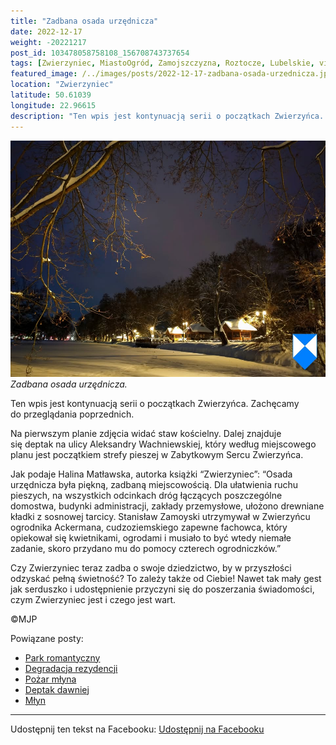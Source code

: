```yaml
---
title: "Zadbana osada urzędnicza"
date: 2022-12-17
weight: -20221217
post_id: 103478058758108_156708743737654
tags: [Zwierzyniec, MiastoOgród, Zamojszczyzna, Roztocze, Lubelskie, villarestituta, turystyka, dziedzictwo, zabytki, krajobrazy]
featured_image: /../images/posts/2022-12-17-zadbana-osada-urzednicza.jpg
location: "Zwierzyniec"
latitude: 50.61039
longitude: 22.96615
description: "Ten wpis jest kontynuacją serii o początkach Zwierzyńca. Zachęcamy do przeglądania poprzednich...."
---
```


![Zadbana osada urzędnicza.](/images/posts/2022-12-17-zadbana-osada-urzednicza.jpg)
*Zadbana osada urzędnicza.*

Ten wpis jest kontynuacją serii o początkach Zwierzyńca. Zachęcamy do przeglądania poprzednich.

Na pierwszym planie zdjęcia widać staw kościelny. Dalej znajduje się deptak na ulicy Aleksandry Wachniewskiej, który według miejscowego planu jest początkiem strefy pieszej w Zabytkowym Sercu Zwierzyńca.

Jak podaje Halina Matławska, autorka książki “Zwierzyniec”:
“Osada urzędnicza była piękną, zadbaną miejscowością. Dla ułatwienia ruchu pieszych, na wszystkich odcinkach dróg łączących poszczególne domostwa, budynki administracji, zakłady przemysłowe, ułożono drewniane kładki z sosnowej tarcicy. Stanisław Zamoyski utrzymywał w Zwierzyńcu ogrodnika Ackermana, cudzoziemskiego zapewne fachowca, który opiekował się kwietnikami, ogrodami i musiało to być wtedy niemałe zadanie, skoro przydano mu do pomocy czterech ogrodniczków.”

Czy Zwierzyniec teraz zadba o swoje dziedzictwo, by w przyszłości odzyskać pełną świetność?
To zależy także od Ciebie!
Nawet tak mały gest jak serduszko i udostępnienie przyczyni się do poszerzania świadomości, czym Zwierzyniec jest i czego jest wart.



©MJP

Powiązane posty:
- [Park romantyczny](/posts/park-romantyczny)
- [Degradacja rezydencji](/posts/degradacja-rezydencji)
- [Pożar młyna](/posts/pozar-mlyna)
- [Deptak dawniej](/posts/deptak-dawniej)
- [Młyn](/posts/mlyn)


---

Udostępnij ten tekst na Facebooku:
[Udostępnij na Facebooku](https://www.facebook.com/sharer/sharer.php?u=https://stowarzyszeniewachniewskiej.pl/posts/zadbana-osada-urzednicza)

<script type="application/ld+json">
{
  "@context": "https://schema.org",
  "@type": "BlogPosting",
  "headline": "Zadbana osada urzędnicza",
  "datePublished": "2022-12-17",
  "dateModified": "2022-12-17",
  "author": {
    "@type": "Person",
    "name": "Michał Jan Patyk"
  },
  "publisher": {
    "@type": "Organization",
    "name": "Stowarzyszenie im. Aleksandry Wachniewskiej",
    "logo": {
      "@type": "ImageObject",
      "url": "https://stowarzyszeniewachniewskiej.pl/images/logo/logo.svg"
    }
  },
  "mainEntityOfPage": {
    "@type": "WebPage",
    "@id": "https://stowarzyszeniewachniewskiej.pl/posts/zadbana-osada-urzednicza"
  },
  "image": {
    "@type": "ImageObject",
    "url": "https://stowarzyszeniewachniewskiej.pl//images/posts/2022-12-17-zadbana-osada-urzednicza.jpg"
  },
  "articleSection": "Dziedzictwo Kulturowe i Zabytki",
  "keywords": "[Zwierzyniec, MiastoOgród, Zamojszczyzna, Roztocze, Lubelskie, villarestituta, turystyka, dziedzictwo, zabytki, krajobrazy]",
  "wordCount": 141,
  "articleBody": "Ten wpis jest kontynuacją serii o początkach Zwierzyńca. Zachęcamy do przeglądania poprzednich.\n\nNa pierwszym planie zdjęcia widać staw kościelny. Dalej znajduje się deptak na ulicy Aleksandry Wachniewskiej, który według miejscowego planu jest początkiem strefy pieszej w Zabytkowym Sercu Zwierzyńca.\n\nJak podaje Halina Matławska, autorka książki “Zwierzyniec”:\n“Osada urzędnicza była piękną, zadbaną miejscowością. Dla ułatwienia ruchu pieszych, na wszystkich odcinkach dróg łączących poszczególne domostwa, budynki administracji, zakłady przemysłowe, ułożono drewniane kładki z sosnowej tarcicy. Stanisław Zamoyski utrzymywał w Zwierzyńcu ogrodnika Ackermana, cudzoziemskiego zapewne fachowca, który opiekował się kwietnikami, ogrodami i musiało to być wtedy niemałe zadanie, skoro przydano mu do pomocy czterech ogrodniczków.”\n\nCzy Zwierzyniec teraz zadba o swoje dziedzictwo, by w przyszłości odzyskać pełną świetność?\nTo zależy także od Ciebie!\nNawet tak mały gest jak serduszko i udostępnienie przyczyni się do poszerzania świadomości, czym Zwierzyniec jest i czego jest wart.\n\n\n\n©MJP",
  "description": "Ten wpis jest kontynuacją serii o początkach Zwierzyńca. Zachęcamy do przeglądania poprzednich....",
  "copyrightHolder": {
    "@type": "Person",
    "name": "Michał Jan Patyk"
  }
}
</script>
<script type="application/ld+json">
{
  "@context": "https://schema.org",
  "@type": "BreadcrumbList",
  "itemListElement": [
    {
      "@type": "ListItem",
      "position": 1,
      "name": "Home",
      "item": "https://stowarzyszeniewachniewskiej.pl"
    },
    {
      "@type": "ListItem",
      "position": 2,
      "name": "posts",
      "item": "https://stowarzyszeniewachniewskiej.pl/posts"
    },
    {
      "@type": "ListItem",
      "position": 3,
      "name": "Zadbana osada urzędnicza",
      "item": "https://stowarzyszeniewachniewskiej.pl/posts/zadbana-osada-urzednicza"
    }
  ]
}
</script>
